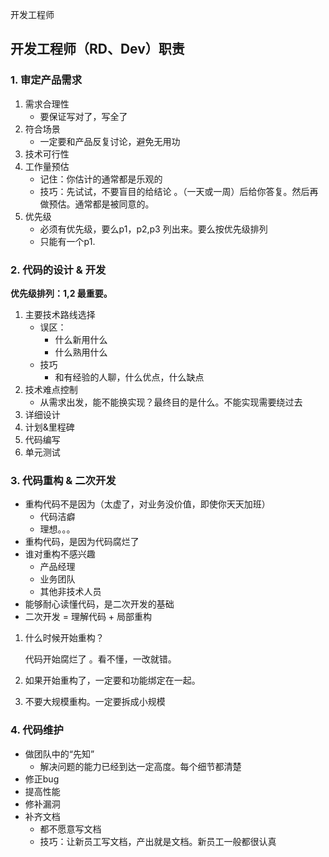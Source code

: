 开发工程师

## 开发工程师（RD、Dev）职责



### 1. 审定产品需求

1. 需求合理性
   - 要保证写对了，写全了
2. 符合场景
   - 一定要和产品反复讨论，避免无用功
3. 技术可行性
4. 工作量预估
   - 记住：你估计的通常都是乐观的
   - 技巧：先试试，不要盲目的给结论 。（一天或一周）后给你答复。然后再做预估。通常都是被同意的。
5. 优先级
   - 必须有优先级，要么p1，p2,p3 列出来。要么按优先级排列
   - 只能有一个p1.

### 2. 代码的设计 & 开发

**优先级排列：1,2 最重要。**

1. 主要技术路线选择
   - 误区：
     - 什么新用什么 
     - 什么熟用什么
   - 技巧
     - 和有经验的人聊，什么优点，什么缺点
2. 技术难点控制
   - 从需求出发，能不能换实现？最终目的是什么。不能实现需要绕过去
3. 详细设计
4. 计划&里程碑
5. 代码编写
6. 单元测试

### 3. 代码重构 & 二次开发

- 重构代码不是因为（太虚了，对业务没价值，即使你天天加班）
  - 代码洁癖
  - 理想。。。
- 重构代码，是因为代码腐烂了
- 谁对重构不感兴趣
  - 产品经理
  - 业务团队
  - 其他非技术人员
- 能够耐心读懂代码，是二次开发的基础
- 二次开发 = 理解代码 + 局部重构

1. 什么时候开始重构？

   代码开始腐烂了 。看不懂，一改就错。

2. 如果开始重构了，一定要和功能绑定在一起。

3. 不要大规模重构。一定要拆成小规模



### 4. 代码维护

- 做团队中的“先知”
  - 解决问题的能力已经到达一定高度。每个细节都清楚
- 修正bug
- 提高性能
- 修补漏洞
- 补齐文档
  - 都不愿意写文档
  - 技巧：让新员工写文档，产出就是文档。新员工一般都很认真